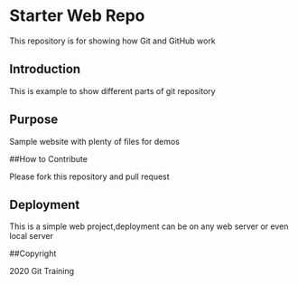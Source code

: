 # Starter Web Repo

This repository is for showing how Git and GitHub work

## Introduction

This is example to show different parts of git repository

## Purpose

Sample website with plenty of files for demos

##How to Contribute

Please fork this repository and pull request

## Deployment

This is a simple web project,deployment can be on any web server or even local server

##Copyright

2020 Git Training

